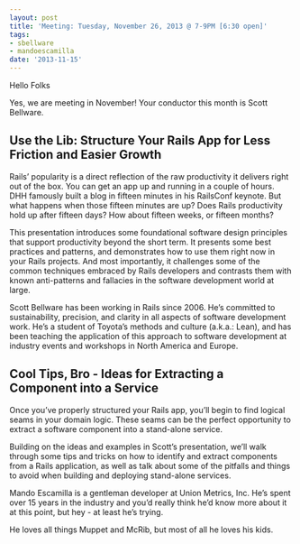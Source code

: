 ```yaml
---
layout: post
title: 'Meeting: Tuesday, November 26, 2013 @ 7-9PM [6:30 open]'
tags:
- sbellware
- mandoescamilla
date: '2013-11-15'
---
```

Hello Folks

Yes, we are meeting in November! Your conductor this month is Scott Bellware.

## Use the Lib: Structure Your Rails App for Less Friction and Easier Growth

Rails’ popularity is a direct reflection of the raw productivity it delivers right out of the box. You can get an app up and running in a couple of hours. DHH famously built a blog in fifteen minutes in his RailsConf keynote. But what happens when those fifteen minutes are up? Does Rails productivity hold up after fifteen days? How about fifteen weeks, or fifteen months?

This presentation introduces some foundational software design principles that support productivity beyond the short term. It presents some best practices and patterns, and demonstrates how to use them right now in your Rails projects. And most importantly, it challenges some of the common techniques embraced by Rails developers and contrasts them with known anti-patterns and fallacies in the software development world at large.

Scott Bellware has been working in Rails since 2006. He’s committed to sustainability, precision, and clarity in all aspects of software development work. He’s a student of Toyota’s methods and culture (a.k.a.: Lean), and has been teaching the application of this approach to software development at industry events and workshops in North America and Europe.

## Cool Tips, Bro - Ideas for Extracting a Component into a Service

Once you’ve properly structured your Rails app, you’ll begin to find logical seams in your domain logic. These seams can be the perfect opportunity to extract a software component into a stand-alone service.

Building on the ideas and examples in Scott’s presentation, we’ll walk through some tips and tricks on how to identify and extract components from a Rails application, as well as talk about some of the pitfalls and things to avoid when building and deploying stand-alone services.

Mando Escamilla is a gentleman developer at Union Metrics, Inc. He’s spent over 15 years in the industry and you’d really think he’d know more about it at this point, but hey - at least he’s trying.

He loves all things Muppet and McRib, but most of all he loves his kids.

